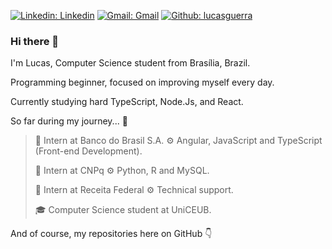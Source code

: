 
[![Linkedin: Linkedin](https://img.shields.io/badge/-Linkedin-blue?style=flat-square&logo=Linkedin&logoColor=white&link=https://www.linkedin.com/in/lucas-guerra-cavalcante-77703b193/)](https://www.linkedin.com/in/lucas-guerra-cavalcante-77703b193/)
[![Gmail: Gmail](https://img.shields.io/badge/-Gmail-red?style=flat-square&logo=Gmail&logoColor=white)](lucasguerratee@gmail.com?Subject=Hello%20world!)
[![Github: lucasguerra](https://img.shields.io/github/followers/LucasGuerraCavalcante?style=social)](https://github.com/LucasGuerraCavalcante)

### Hi there 👋

I'm Lucas, Computer Science student from Brasília, Brazil.

Programming beginner, focused on improving myself every day. 

Currently studying hard TypeScript, Node.Js, and React.

So far during my journey... 🏃 

> 💼 Intern at Banco do Brasil S.A. ⚙️  Angular, JavaScript and TypeScript (Front-end Development).
 > 
> 💼 Intern at CNPq ⚙️ Python, R and MySQL.
 > 
> 💼 Intern at Receita Federal  ⚙️  Technical support.
 > 
> 🎓 Computer Science student at UniCEUB.
 > 

And of course, my repositories here on GitHub 👇


<!--
**LucasGuerraCavalcante/LucasGuerraCavalcante** is a ✨ _special_ ✨ repository because its `README.md` (this file) appears on your GitHub profile.

Here are some ideas to get you started:

- 🔭 I’m currently working on ...
- 🌱 I’m currently learning ...
- 👯 I’m looking to collaborate on ...
- 🤔 I’m looking for help with ...
- 💬 Ask me about ...
- 📫 How to reach me: ...
- 😄 Pronouns: ...
- ⚡ Fun fact: ...
-->
